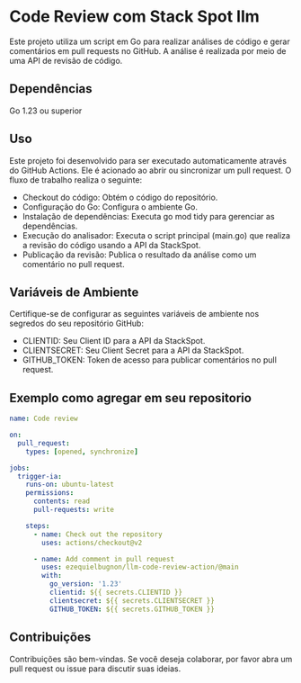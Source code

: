 # Code Review com Stack Spot llm

Este projeto utiliza um script em Go para realizar análises de código e gerar comentários em pull requests no GitHub. A análise é realizada por meio de uma API de revisão de código.

## Dependências
Go 1.23 ou superior

## Uso

Este projeto foi desenvolvido para ser executado automaticamente através do GitHub Actions. Ele é acionado ao abrir ou sincronizar um pull request. O fluxo de trabalho realiza o seguinte:

- Checkout do código: Obtém o código do repositório.
- Configuração do Go: Configura o ambiente Go.
- Instalação de dependências: Executa go mod tidy para gerenciar as dependências.
- Execução do analisador: Executa o script principal (main.go) que realiza a revisão do código usando a API da StackSpot.
- Publicação da revisão: Publica o resultado da análise como um comentário no pull request.

## Variáveis de Ambiente

Certifique-se de configurar as seguintes variáveis de ambiente nos segredos do seu repositório GitHub:

- CLIENTID: Seu Client ID para a API da StackSpot.
- CLIENTSECRET: Seu Client Secret para a API da StackSpot.
- GITHUB_TOKEN: Token de acesso para publicar comentários no pull request.


## Exemplo como agregar em seu repositorio 

```yml
name: Code review

on:
  pull_request:
    types: [opened, synchronize]

jobs:
  trigger-ia:
    runs-on: ubuntu-latest
    permissions:
      contents: read
      pull-requests: write

    steps:
      - name: Check out the repository
        uses: actions/checkout@v2

      - name: Add comment in pull request 
        uses: ezequielbugnon/llm-code-review-action/@main
        with:
          go_version: '1.23'
          clientid: ${{ secrets.CLIENTID }}
          clientsecret: ${{ secrets.CLIENTSECRET }}
          GITHUB_TOKEN: ${{ secrets.GITHUB_TOKEN }}
```

## Contribuições

Contribuições são bem-vindas. Se você deseja colaborar, por favor abra um pull request ou issue para discutir suas ideias.
